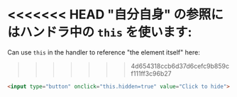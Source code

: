 <<<<<<< HEAD
"自分自身" の参照にはハンドラ中の `this` を使います:
=======
Can use `this` in the handler to reference "the element itself" here:
>>>>>>> 4d654318ccb6d37d6cefc9b859cf111ff3c96b27

```html run height=50
<input type="button" onclick="this.hidden=true" value="Click to hide">
```
